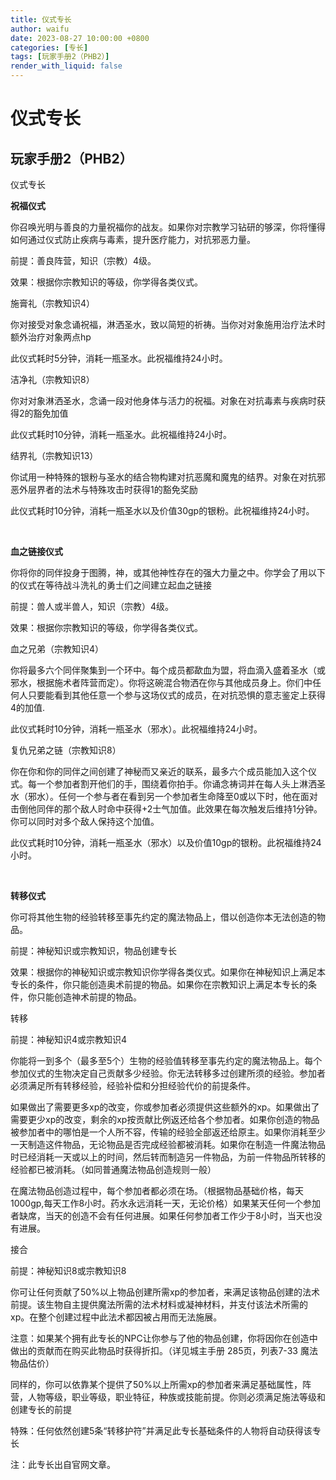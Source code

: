```yaml
---
title: 仪式专长
author: waifu
date: 2023-08-27 10:00:00 +0800
categories: [专长]
tags: [玩家手册2（PHB2）]
render_with_liquid: false
---
```

# 仪式专长
## 玩家手册2（PHB2）
仪式专长
 

**祝福仪式**

你召唤光明与善良的力量祝福你的战友。如果你对宗教学习钻研的够深，你将懂得如何通过仪式防止疾病与毒素，提升医疗能力，对抗邪恶力量。

前提：善良阵营，知识（宗教）4级。

效果：根据你宗教知识的等级，你学得各类仪式。

施膏礼（宗教知识4）

你对接受对象念诵祝福，淋洒圣水，致以简短的祈祷。当你对对象施用治疗法术时额外治疗对象两点hp

此仪式耗时5分钟，消耗一瓶圣水。此祝福维持24小时。

洁净礼（宗教知识8） 

你对对象淋洒圣水，念诵一段对他身体与活力的祝福。对象在对抗毒素与疾病时获得2的豁免加值

此仪式耗时10分钟，消耗一瓶圣水。此祝福维持24小时。

结界礼（宗教知识13）

你试用一种特殊的银粉与圣水的结合物构建对抗恶魔和魔鬼的结界。对象在对抗邪恶外层界者的法术与特殊攻击时获得1的豁免奖励

此仪式耗时10分钟，消耗一瓶圣水以及价值30gp的银粉。此祝福维持24小时。

 

**血之链接仪式**

你将你的同伴投身于图腾，神，或其他神性存在的强大力量之中。你学会了用以下的仪式在等待战斗洗礼的勇士们之间建立起血之链接

前提：兽人或半兽人，知识（宗教）4级。

效果：根据你宗教知识的等级，你学得各类仪式。

血之兄弟（宗教知识4）

你将最多六个同伴聚集到一个环中。每个成员都歃血为盟，将血滴入盛着圣水（或邪水，根据施术者阵营而定）。你将这碗混合物洒在你与其他成员身上。你们中任何人只要能看到其他任意一个参与这场仪式的成员，在对抗恐惧的意志鉴定上获得4的加值.

此仪式耗时10分钟，消耗一瓶圣水（邪水）。此祝福维持24小时。

复仇兄弟之链（宗教知识8）

你在你和你的同伴之间创建了神秘而又亲近的联系，最多六个成员能加入这个仪式。每一个参加者割开他们的手，围绕着你拍手。你诵念祷词并在每人头上淋洒圣水（邪水）。任何一个参与者在看到另一个参加者生命降至0或以下时，他在面对击倒他同伴的那个敌人时命中获得+2士气加值。此效果在每次触发后维持1分钟。你可以同时对多个敌人保持这个加值。

此仪式耗时10分钟，消耗一瓶圣水（邪水）以及价值10gp的银粉。此祝福维持24小时。

 

**转移仪式**

你可将其他生物的经验转移至事先约定的魔法物品上，借以创造你本无法创造的物品。

前提：神秘知识或宗教知识，物品创建专长

效果：根据你的神秘知识或宗教知识你学得各类仪式。如果你在神秘知识上满足本专长的条件，你只能创造奥术前提的物品。如果你在宗教知识上满足本专长的条件，你只能创造神术前提的物品。

转移

前提：神秘知识4或宗教知识4

你能将一到多个（最多至5个）生物的经验值转移至事先约定的魔法物品上。每个参加仪式的生物决定自己贡献多少经验。你无法转移多过创建所须的经验。参加者必须满足所有转移经验，经验补偿和分担经验代价的前提条件。

如果做出了需要更多xp的改变，你或参加者必须提供这些额外的xp。如果做出了需要更少xp的改变，剩余的xp按贡献比例返还给各个参加者。如果你创造的物品被参加者中的哪怕是一个人所不容，传输的经验全部返还给原主。如果你消耗至少一天制造这件物品，无论物品是否完成经验都被消耗。如果你在制造一件魔法物品时已经消耗一天或以上的时间，然后转而制造另一件物品，为前一件物品所转移的经验都已被消耗。（如同普通魔法物品创造规则一般）

在魔法物品创造过程中，每个参加者都必须在场。（根据物品基础价格，每天1000gp,每天工作8小时。药水永远消耗一天，无论价格）如果某天任何一个参加者缺席，当天的创造不会有任何进展。如果任何参加者工作少于8小时，当天也没有进展。

接合

前提：神秘知识8或宗教知识8

你可让任何贡献了50%以上物品创建所需xp的参加者，来满足该物品创建的法术前提。该生物自主提供魔法所需的法术材料或凝神材料，并支付该法术所需的xp。在整个创建过程中此法术都因被占用而无法施展。

注意：如果某个拥有此专长的NPC让你参与了他的物品创建，你将因你在创造中做出的贡献而在购买此物品时获得折扣。（详见城主手册 285页，列表7-33 魔法物品估价）

同样的，你可以依靠某个提供了50%以上所需xp的参加者来满足基础属性，阵营，人物等级，职业等级，职业特征，种族或技能前提。你则必须满足施法等级和创建专长的前提

特殊：任何依然创建5条“转移护符”并满足此专长基础条件的人物将自动获得该专长

注：此专长出自官网文章。


